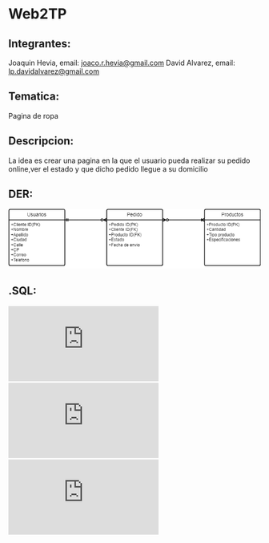 # Web2TP
## Integrantes:
  Joaquin Hevia, email: joaco.r.hevia@gmail.com
  David Alvarez, email: lp.davidalvarez@gmail.com
## Tematica:
  Pagina de ropa
## Descripcion:
  La idea es crear una pagina en la que el usuario pueda realizar su pedido online,ver el estado y que dicho pedido llegue a su domicilio
## DER:
  ![Diagrama de entidad relacion](https://github.com/joacohevia/Web2TP/blob/main/Diagrama%20TP%20especial.drawio.png)
## .SQL:
![Tabla de Pedidos](https://github.com/joacohevia/Web2TP/blob/main/pedidos.sql)
![Tabla de Productos](https://github.com/joacohevia/Web2TP/blob/main/productos.sql)
![Tabla de Usuarios](https://github.com/joacohevia/Web2TP/blob/main/usuarios.sql)
